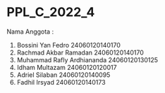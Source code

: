 # PPL_C_2022_4

Nama Anggota :
1. Bossini Yan Fedro			      24060120140170
2. Rachmad Akbar Ramadan 	      24060120140170
3. Muhammad Rafly Ardhiananda  	24060120130125
4. Idham Multazam 			        24060120120017
5. Adriel Silaban			          24060120140095
6. Fadhil Irsyad		          	          24060120140173
